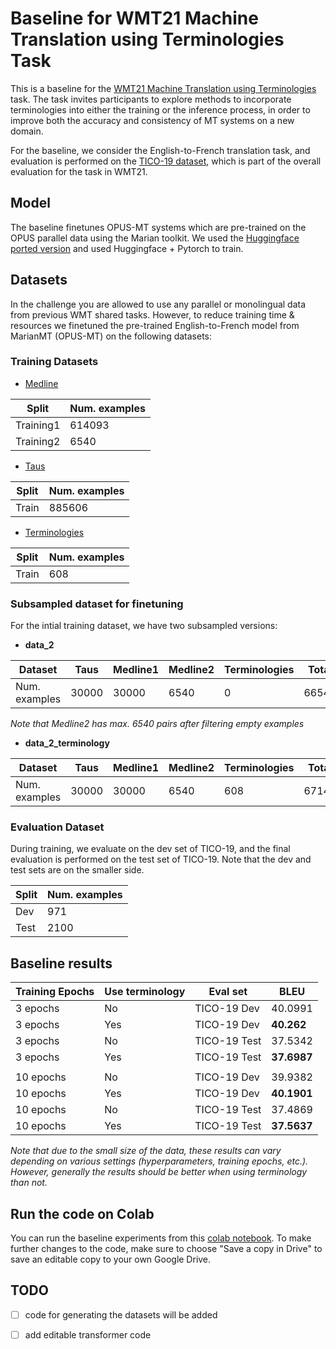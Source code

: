 # Baseline for WMT21 Machine Translation using Terminologies Task

This is a baseline for the [WMT21 Machine Translation using Terminologies](http://www.statmt.org/wmt21/terminology-task.html) task. The task invites participants to explore methods to incorporate terminologies into either the training or the inference process, in order to improve both the accuracy and consistency of MT systems on a new domain. 

For the baseline, we consider the English-to-French translation task, and evaluation is performed on the [TICO-19 dataset](https://tico-19.github.io/), which is part of the overall evaluation for the task in WMT21.

## Model

The baseline finetunes OPUS-MT systems which are pre-trained on the OPUS parallel data using the Marian toolkit. We used the [Huggingface ported version](https://huggingface.co/Helsinki-NLP/opus-mt-en-fr) and used Huggingface + Pytorch to train.

## Datasets

In the challenge you are allowed to use any parallel or monolingual data from previous WMT shared tasks. However, to reduce training time & resources we finetuned the pre-trained English-to-French model from MarianMT (OPUS-MT) on the following datasets:

### Training Datasets

* [Medline](https://github.com/biomedical-translation-corpora/corpora)

 | Split  | Num. examples |
 | ----------- | ----------- |
 | Training1  | 614093 |
 | Training2  | 6540 |
  
* [Taus](https://md.taus.net/corona)

 | Split  | Num. examples |
 | ----------- | ----------- |
 | Train  | 885606 |
  
* [Terminologies](http://data.statmt.org/wmt21/terminology-task/)
 
 | Split  | Num. examples |
 | ----------- | ----------- |
 | Train  | 608 |

### Subsampled dataset for finetuning
For the intial training dataset, we have two subsampled versions:
* **data_2**

| Dataset  | Taus | Medline1 | Medline2 | Terminologies | Total |
| ----------- | ----------- | ----------- | ----------- | ----------- | ----------- |
| Num. examples  | 30000 | 30000 | 6540 | 0 | 66540 |

*Note that Medline2 has max. 6540 pairs after filtering empty examples*

* **data_2_terminology**

| Dataset  | Taus | Medline1 | Medline2 | Terminologies | Total |
| ----------- | ----------- | ----------- | ----------- | ----------- | ----------- |
| Num. examples  | 30000 | 30000 | 6540 | 608 | 67148 |

### Evaluation Dataset

During training, we evaluate on the dev set of TICO-19, and the final evaluation is performed on the test set of TICO-19. Note that the dev and test sets are on the smaller side.

| Split  | Num. examples |
| ----------- | ----------- |
| Dev  | 971 |
| Test  | 2100 |


## Baseline results

| Training Epochs  | Use terminology | Eval set | BLEU |
| ------------- | ------------- | ------------- | ------------- |
| 3 epochs  | No  | TICO-19 Dev  | 40.0991  |
| 3 epochs  | Yes  | TICO-19 Dev  | **40.262**  |
| 3 epochs  | No  | TICO-19 Test  | 37.5342  |
| 3 epochs  | Yes  | TICO-19 Test  | **37.6987**  |
||||
| 10 epochs  | No  | TICO-19 Dev  | 39.9382  |
| 10 epochs  | Yes  | TICO-19 Dev  | **40.1901**  |
| 10 epochs  | No  | TICO-19 Test  | 37.4869  |
| 10 epochs  | Yes  | TICO-19 Test  | **37.5637**  |

*Note that due to the small size of the data, these results can vary depending on various settings (hyperparameters, training epochs, etc.). However, generally the results should be better when using terminology than not.*

## Run the code on Colab 

You can run the baseline experiments from this [colab notebook](https://colab.research.google.com/drive/1udhccAi9VTYnl6ZcfkaDLX8YaXV4v4Q1?usp=sharing). To make further changes to the code, make sure to choose "Save a copy in Drive" to save an editable copy to your own Google Drive.

## TODO

- [ ] code for generating the datasets will be added
- [ ] add editable transformer code

